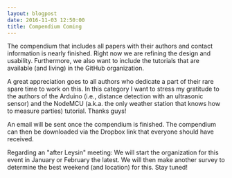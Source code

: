 ```yaml
---
layout: blogpost
date: 2016-11-03 12:50:00
title: Compendium Coming
---
```

The compendium that includes all papers with their authors and contact information is nearly finished. Right now we are refining the design and usability. Furthermore, we also want to include the tutorials that are available (and living) in the GitHub organization.

A great appreciation goes to all authors who dedicate a part of their rare spare time to work on this. In this category I want to stress my gratitude to the authors of the Arduino (i.e., distance detection with an ultrasonic sensor) and the NodeMCU (a.k.a. the only weather station that knows how to measure parties) tutorial. Thanks guys!

An email will be sent once the compendium is finished. The compendium can then be downloaded via the Dropbox link that everyone should have received.

Regarding an "after Leysin" meeting: We will start the organization for this event in January or February the latest. We will then make another survey to determine the best weekend (and location) for this. Stay tuned!